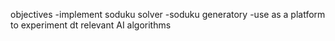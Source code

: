 
objectives
  -implement soduku solver
  -soduku generatory
  -use as a platform to experiment dt relevant AI algorithms
  
